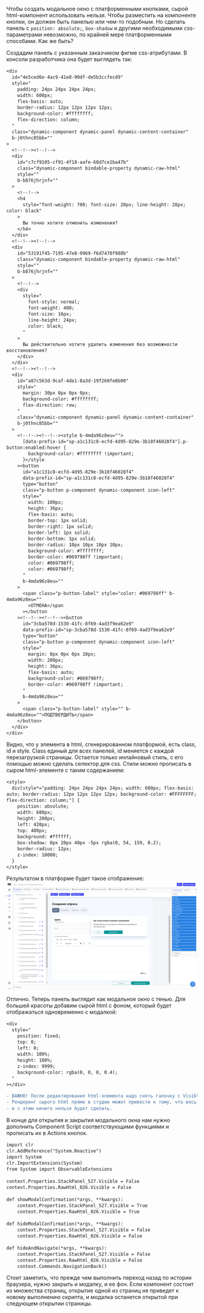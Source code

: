 Чтобы создать модальное окно с платформенными кнопками, сырой html-компонент использовать нельзя. Чтобы разместить на компоненте кнопки, он должен быть панелью или чем-то подобным.
Но сделать панель с <code>position: absolute;</code>, <code>box-shadow</code> и другими необходимыми css-параметрами невозможно, по крайней мере платформенными способами. 
Как же быть?

Создадим панель с указанным заказчиком фигме css-атрибутами. В консоли разработчика она будет выглядеть так:
```
<div
  id="4e5ced6e-4ac9-41e8-90df-de5b3ccfecd9"
  style="
    padding: 24px 24px 24px 24px;
    width: 600px;
    flex-basis: auto;
    border-radius: 12px 12px 12px 12px;
    background-color: #ffffffff;
    flex-direction: column;
  "
  class="dynamic-component dynamic-panel dynamic-content-container"
  b-j0thnc85bb=""
>
  <!--!--><!--!-->
  <div
    id="c7cf9105-cf91-4f18-aafe-60d7ce1ba47b"
    class="dynamic-component bindable-property dynamic-raw-html"
    style=""
    b-b876jhrjnf=""
  >
    <!--!-->
    <h4
      style="font-weight: 700; font-size: 20px; line-height: 28px; color: black"
    >
      Вы точно хотите отменить изменения?
    </h4>
  </div>
  <!--!--><!--!-->
  <div
    id="53191f45-7195-47e8-9969-f6d7470f988b"
    class="dynamic-component bindable-property dynamic-raw-html"
    style=""
    b-b876jhrjnf=""
  >
    <!--!-->
    <div
      style="
        font-style: normal;
        font-weight: 400;
        font-size: 16px;
        line-height: 24px;
        color: black;
      "
    >
      Вы действительно хотите удалить изменения без возможности восстановления?
    </div>
  </div>
  <!--!--><!--!-->
  <div
    id="a87c563d-9caf-4de1-8a3d-19f260fe8b00"
    style="
      margin: 30px 0px 0px 0px;
      background-color: #ffffffff;
      flex-direction: row;
    "
    class="dynamic-component dynamic-panel dynamic-content-container"
    b-j0thnc85bb=""
  >
    <!--!--><!--!--><style b-4mda96z8eu="">
      [data-prefix-id="sp-a1c131c8-ecfd-4d95-829e-3b18f46028f4"].p-button:enabled:hover {
        background-color: #ffffffff !important;
      }</style
    ><button
      id="a1c131c8-ecfd-4d95-829e-3b18f46028f4"
      data-prefix-id="sp-a1c131c8-ecfd-4d95-829e-3b18f46028f4"
      type="button"
      class="p-button p-component dynamic-component icon-left"
      style="
        width: 100px;
        height: 36px;
        flex-basis: auto;
        border-top: 1px solid;
        border-right: 1px solid;
        border-left: 1px solid;
        border-bottom: 1px solid;
        border-radius: 10px 10px 10px 10px;
        background-color: #ffffffff;
        border-color: #069798ff !important;
        color: #069798ff;
        color: #069798ff;
      "
      b-4mda96z8eu=""
    >
      <span class="p-button-label" style="color: #069798ff" b-4mda96z8eu=""
        >ОТМЕНА</span
      ></button
    ><!--!--><!--!--><button
      id="3cba578d-1530-41fc-8f69-4ad3f9ea62e9"
      data-prefix-id="sp-3cba578d-1530-41fc-8f69-4ad3f9ea62e9"
      type="button"
      class="p-button p-component dynamic-component icon-left"
      style="
        margin: 0px 0px 0px 10px;
        width: 200px;
        height: 36px;
        flex-basis: auto;
        background-color: #069798ff;
        border-color: #069798ff !important;
      "
      b-4mda96z8eu=""
    >
      <span class="p-button-label" style="" b-4mda96z8eu="">ПОДТВЕРДИТЬ</span>
    </button>
  </div>
</div>
```

Видно, что у элемента в html, сгенерированном платформой, есть class, id и style. Class единый для всех панелей, id меняется с каждой перезагрузкой страницы. Остается только инлайновый стиль, с его помощью можно сделать селектор для css. Стили можно прописать в сыром html-элементе с таким содержанием:
```
<style>
  div[style*="padding: 24px 24px 24px 24px; width: 600px; flex-basis: auto; border-radius: 12px 12px 12px 12px; background-color: #FFFFFFFF; flex-direction: column;"] {
    position: absolute;
    width: 600px;
    height: 208px;
    left: 420px;
    top: 408px;
    background: #ffffff;
    box-shadow: 0px 20px 40px -5px rgba(0, 54, 159, 0.2);
    border-radius: 12px;
    z-index: 10000;
  }
</style>
```
Результатом в платформе будет такое отображение:
![alt text](https://github.com/gleb-skobinsky/scalaxi/blob/main/modal_in_studio.png?raw=true)

Отлично. Теперь панель выглядит как модальное окно с тенью. Для большей красоты добавим сырой html с фоном, который будет отображаться одновременно с модалкой:
```
<div
  style="
    position: fixed;
    top: 0;
    left: 0;
    width: 100%;
    height: 100%;
    z-index: 9999;
    background-color: rgba(0, 0, 0, 0.4);
  "
></div>
```

```diff
- ВАЖНО! После редактирования html-элемента надо снять галочку с Visible. 
- Рендеринг сырого html прямо в студии может привести к тому, что весь интерфейс студии будет перекрыт маской, 
- и с этим ничего нельзя будет сделать. 
```

В конце для открытия и закрытия модального окна нам нужно дополнить Component Script соответствующими функциями и прописать их в Actions кнопок.
```
import clr
clr.AddReference("System.Reactive")
import System
clr.ImportExtensions(System)
from System import ObservableExtensions

context.Properties.StackPanel_527.Visible = False
context.Properties.RawHtml_026.Visible = False

def showModalConfirmation(*args, **kwargs):
    context.Properties.StackPanel_527.Visible = True
    context.Properties.RawHtml_026.Visible = True

def hideModalConfirmation(*args, **kwargs):
    context.Properties.StackPanel_527.Visible = False
    context.Properties.RawHtml_026.Visible = False
    
def hideAndNavigate(*args, **kwargs):
    context.Properties.StackPanel_527.Visible = False
    context.Properties.RawHtml_026.Visible = False
    context.Commands.NavigationBack()
```

Стоит заметить, что прежде чем выполнить переход назад по истории браузера, нужно закрыть и модалку, и ее фон. Если компонент состоит из множества страниц, открытие одной из страниц не приведет к новому выполнению скрипта, и модалка останется открытой при следующем открытии страницы.
